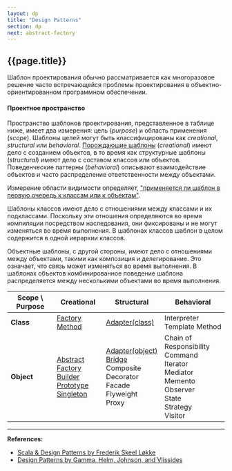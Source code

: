```yaml
---
layout: dp
title: "Design Patterns"
section: dp
next: abstract-factory
---
```


## {{page.title}}

Шаблон проектирования обычно рассматривается как многоразовое решение часто встречающейся 
проблемы проектирования в объектно-ориентированном программном обеспечении.

#### Проектное пространство

Пространство шаблонов проектирования, представленное в таблице ниже, имеет два измерения: 
цель (_purpose_) и область применения (_scope_). 
Шаблоны целей могут быть классифицированы как _creational_, _structural_ или _behavioral_.
[Порождающие шаблоны](https://ru.wikipedia.org/wiki/%D0%9F%D0%BE%D1%80%D0%BE%D0%B6%D0%B4%D0%B0%D1%8E%D1%89%D0%B8%D0%B5_%D1%88%D0%B0%D0%B1%D0%BB%D0%BE%D0%BD%D1%8B_%D0%BF%D1%80%D0%BE%D0%B5%D0%BA%D1%82%D0%B8%D1%80%D0%BE%D0%B2%D0%B0%D0%BD%D0%B8%D1%8F)
(_creational_) имеют дело с созданием объектов, 
в то время как структурные шаблоны (_structural_) имеют дело с составом классов или объектов. 
Поведенческие паттерны (_behavioral_) описывают взаимодействие объектов 
и часто распределение ответственности между объектами. 

Измерение области видимости определяет, ["применяется ли шаблон в первую очередь к классам или к объектам"][Design Patterns]. 

Шаблоны классов имеют дело с отношениями между классами и их подклассами. 
Поскольку эти отношения определяются во время компиляции посредством наследования, 
они фиксированы и не могут изменяться во время выполнения. 
В шаблонах классов шаблон в целом содержится в одной иерархии классов.

Объектные шаблоны, с другой стороны, имеют дело с отношениями между объектами, такими как композиция и делегирование. 
Это означает, что связь может изменяться во время выполнения.
В шаблонах объектов комбинированное поведение шаблона распределяется между несколькими объектами во время выполнения.

| **Scope** \ **Purpose** | **Creational**                                                                                                                                                     | **Structural**                                                                                                                                       | **Behavioral**                                                                                                                                    |
|-------------------------|--------------------------------------------------------------------------------------------------------------------------------------------------------------------|------------------------------------------------------------------------------------------------------------------------------------------------------|---------------------------------------------------------------------------------------------------------------------------------------------------|
| **Class**               | [Factory Method](@PATTERNS@factory-method)                                                                                                                         | [Adapter(class)](@PATTERNS@adapter)                                                                                                                  | Interpreter <br /> Template Method                                                                                                                |
| **Object**              | [Abstract Factory](@PATTERNS@abstract-factory) <br /> [Builder](@PATTERNS@builder) <br /> [Prototype](@PATTERNS@prototype) <br /> [Singleton](@PATTERNS@singleton) | [Adapter(object)](@PATTERNS@adapter) <br /> [Bridge](@PATTERNS@bridge) <br /> Composite <br /> Decorator <br /> Facade <br /> Flyweight <br /> Proxy | Chain of Responsibility <br /> Command <br /> Iterator <br /> Mediator <br /> Memento <br /> Observer <br /> State <br /> Strategy <br /> Visitor |


---

**References:**
- [Scala & Design Patterns by Frederik Skeel Løkke](https://www.scala-lang.org/old/sites/default/files/FrederikThesis.pdf)
- [Design Patterns by Gamma, Helm, Johnson, and Vlissides][Design Patterns]

[Design Patterns]: https://www.amazon.com/Design-Patterns-Elements-Reusable-Object-Oriented/dp/0201633612
